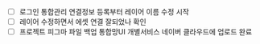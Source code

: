 - [ ]  로그인 통합관리 연결정보 등록부터 레이어 이름  수정 시작
- [ ] 레이어 수정하면서 에셋 연결 잘되었나 확인
- [ ] 프로젝트 피그마 파일 백업 통합망UI 개별서비스 네이버 클라우드에 업로드 완료 